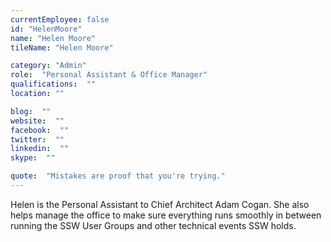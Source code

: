 ```yaml
---
currentEmployee: false
id: "HelenMoore"
name: "Helen Moore"
tileName: "Helen Moore"

category: "Admin"
role:  "Personal Assistant & Office Manager"
qualifications:  ""
location: ""

blog:  ""
website:  ""
facebook:  ""
twitter:  ""
linkedin:  ""
skype:  ""

quote:  "Mistakes are proof that you're trying."
---
```


Helen is the Personal Assistant to Chief Architect Adam Cogan. She also helps manage the office to make sure everything runs smoothly in between running the SSW User Groups and other technical events SSW holds.